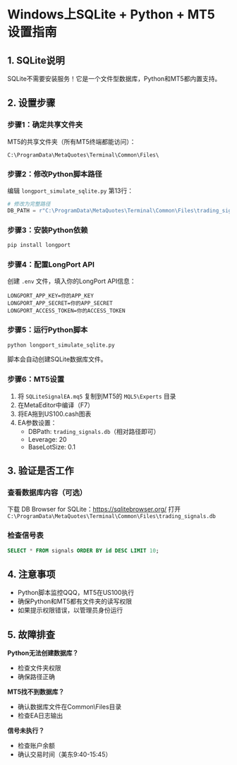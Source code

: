 # Windows上SQLite + Python + MT5 设置指南

## 1. SQLite说明
SQLite不需要安装服务！它是一个文件型数据库，Python和MT5都内置支持。

## 2. 设置步骤

### 步骤1：确定共享文件夹
MT5的共享文件夹（所有MT5终端都能访问）：
```
C:\ProgramData\MetaQuotes\Terminal\Common\Files\
```

### 步骤2：修改Python脚本路径
编辑 `longport_simulate_sqlite.py` 第13行：
```python
# 修改为完整路径
DB_PATH = r"C:\ProgramData\MetaQuotes\Terminal\Common\Files\trading_signals.db"
```

### 步骤3：安装Python依赖
```bash
pip install longport
```

### 步骤4：配置LongPort API
创建 `.env` 文件，填入你的LongPort API信息：
```
LONGPORT_APP_KEY=你的APP_KEY
LONGPORT_APP_SECRET=你的APP_SECRET
LONGPORT_ACCESS_TOKEN=你的ACCESS_TOKEN
```

### 步骤5：运行Python脚本
```bash
python longport_simulate_sqlite.py
```
脚本会自动创建SQLite数据库文件。

### 步骤6：MT5设置
1. 将 `SQLiteSignalEA.mq5` 复制到MT5的 `MQL5\Experts` 目录
2. 在MetaEditor中编译（F7）
3. 将EA拖到US100.cash图表
4. EA参数设置：
   - DBPath: `trading_signals.db`（相对路径即可）
   - Leverage: 20
   - BaseLotSize: 0.1

## 3. 验证是否工作

### 查看数据库内容（可选）
下载 DB Browser for SQLite：https://sqlitebrowser.org/
打开 `C:\ProgramData\MetaQuotes\Terminal\Common\Files\trading_signals.db`

### 检查信号表
```sql
SELECT * FROM signals ORDER BY id DESC LIMIT 10;
```

## 4. 注意事项

- Python脚本监控QQQ，MT5在US100执行
- 确保Python和MT5都有文件夹的读写权限
- 如果提示权限错误，以管理员身份运行

## 5. 故障排查

**Python无法创建数据库？**
- 检查文件夹权限
- 确保路径正确

**MT5找不到数据库？**
- 确认数据库文件在Common\Files目录
- 检查EA日志输出

**信号未执行？**
- 检查账户余额
- 确认交易时间（美东9:40-15:45） 